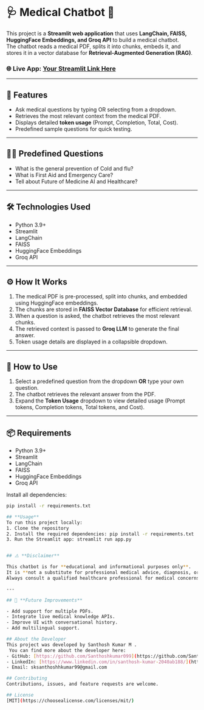 # 🩺 Medical Chatbot 🤖  

This project is a **Streamlit web application** that uses **LangChain, FAISS, HuggingFace Embeddings, and Groq API** to build a medical chatbot.  
The chatbot reads a medical PDF, splits it into chunks, embeds it, and stores it in a vector database for **Retrieval-Augmented Generation (RAG)**.  

### 🌐 Live App: [Your Streamlit Link Here]([https://share.streamlit.io/](https://medicalchatbot-n7xzpc4cghrcgh57unw3fz.streamlit.app/))  

---

## 🚀 Features  

- Ask medical questions by typing OR selecting from a dropdown.  
- Retrieves the most relevant context from the medical PDF.  
- Displays detailed **token usage** (Prompt, Completion, Total, Cost).  
- Predefined sample questions for quick testing.  

---

## 🧑‍⚕️ Predefined Questions  

- What is the general prevention of Cold and flu?  
- What is First Aid and Emergency Care?  
- Tell about Future of Medicine AI and Healthcare?  

---

## 🛠 Technologies Used  

- Python 3.9+  
- Streamlit  
- LangChain  
- FAISS  
- HuggingFace Embeddings  
- Groq API  

---

## ⚙️ How It Works  

1. The medical PDF is pre-processed, split into chunks, and embedded using HuggingFace embeddings.  
2. The chunks are stored in **FAISS Vector Database** for efficient retrieval.  
3. When a question is asked, the chatbot retrieves the most relevant chunks.  
4. The retrieved context is passed to **Groq LLM** to generate the final answer.  
5. Token usage details are displayed in a collapsible dropdown.  

---

## 💬 How to Use  

1. Select a predefined question from the dropdown **OR** type your own question.  
2. The chatbot retrieves the relevant answer from the PDF.  
3. Expand the **Token Usage** dropdown to view detailed usage (Prompt tokens, Completion tokens, Total tokens, and Cost).  

---

## 📦 Requirements  

- Python 3.9+  
- Streamlit  
- LangChain  
- FAISS  
- HuggingFace Embeddings  
- Groq API  

Install all dependencies:  
```bash
pip install -r requirements.txt

## **Usage**
To run this project locally:
1. Clone the repository
2. Install the required dependencies: pip install -r requirements.txt
3. Run the Streamlit app: streamlit run app.py


## ⚠️ **Disclaimer**  

This chatbot is for **educational and informational purposes only**.  
It is **not a substitute for professional medical advice, diagnosis, or treatment**.  
Always consult a qualified healthcare professional for medical concerns.  

---

## 🔮 **Future Improvements**  

- Add support for multiple PDFs.  
- Integrate live medical knowledge APIs.  
- Improve UI with conversational history.  
- Add multilingual support.

## About the Developer
This project was developed by Santhosh Kumar M .
 You can find more about the developer here:
- GitHub: [https://github.com/Santhoshkumar099](https://github.com/Santhoshkumar099)
- LinkedIn: [https://www.linkedin.com/in/santhosh-kumar-2040ab188/](https://www.linkedin.com/in/santhosh-kumar-2040ab188/)
- Email: sksanthoshhkumar99@gmail.com

## Contributing
Contributions, issues, and feature requests are welcome.

## License
[MIT](https://choosealicense.com/licenses/mit/)


